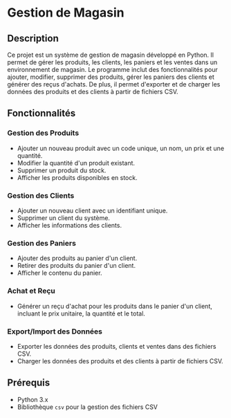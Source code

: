 # Gestion de Magasin

## Description

Ce projet est un système de gestion de magasin développé en Python. Il permet de gérer les produits, les clients, les paniers et les ventes dans un environnement de magasin. Le programme inclut des fonctionnalités pour ajouter, modifier, supprimer des produits, gérer les paniers des clients et générer des reçus d'achats. De plus, il permet d'exporter et de charger les données des produits et des clients à partir de fichiers CSV.

## Fonctionnalités

### Gestion des Produits
- Ajouter un nouveau produit avec un code unique, un nom, un prix et une quantité.
- Modifier la quantité d'un produit existant.
- Supprimer un produit du stock.
- Afficher les produits disponibles en stock.

### Gestion des Clients
- Ajouter un nouveau client avec un identifiant unique.
- Supprimer un client du système.
- Afficher les informations des clients.

### Gestion des Paniers
- Ajouter des produits au panier d'un client.
- Retirer des produits du panier d'un client.
- Afficher le contenu du panier.

### Achat et Reçu
- Générer un reçu d'achat pour les produits dans le panier d'un client, incluant le prix unitaire, la quantité et le total.

### Export/Import des Données
- Exporter les données des produits, clients et ventes dans des fichiers CSV.
- Charger les données des produits et des clients à partir de fichiers CSV.

## Prérequis

- Python 3.x
- Bibliothèque `csv` pour la gestion des fichiers CSV
